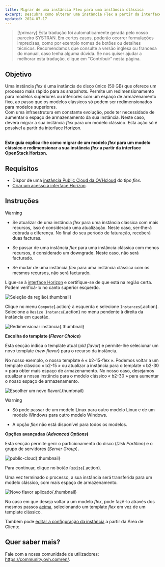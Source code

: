 ```yaml
---
title: Migrar de uma instância Flex para uma instância clássica
excerpt: Descubra como alterar uma instância Flex a partir da interface OpenStack Horizon
updated: 2024-07-17
---
```


> [!primary]
> Esta tradução foi automaticamente gerada pelo nosso parceiro SYSTRAN. Em certos casos, poderão ocorrer formulações imprecisas, como por exemplo nomes de botões ou detalhes técnicos. Recomendamos que consulte a versão inglesa ou francesa do manual, caso tenha alguma dúvida. Se nos quiser ajudar a melhorar esta tradução, clique em "Contribuir" nesta página.
>

## Objetivo

Uma instância *flex* é uma instância de disco único (50 GB) que oferece um processo mais rápido para as snapshots. Permite um redimensionamento para modelos superiores ou inferiores com um espaço de armazenamento fixo, ao passo que os modelos clássicos só podem ser redimensionados para modelos superiores.</br> Com uma infraestrutura em constante evolução, pode ter necessidade de aumentar o espaço de armazenamento da sua instância. Neste caso, deverá migrar a sua instância *flex* para um modelo clássico. Esta ação só é possível a partir da interface Horizon.

</br>**Este guia explica-lhe como migrar de um modelo *flex* para um modelo clássico e redimensionar a sua instância *flex* a partir da interface OpenStack Horizon.**

## Requisitos

- Dispor de uma [instância Public Cloud da OVHcloud](/pages/public_cloud/compute/public-cloud-first-steps#3o-passo-criacao-de-uma-instancia) do tipo *flex*.
- [Criar um acesso à interface Horizon](/pages/public_cloud/compute/introducing_horizon).

## Instruções

> [!warning] 
> - Se atualizar de uma instância *flex* para uma instância clássica com mais recursos, isso é considerado uma atualização. Neste caso, ser-lhe-á cobrada a diferença. No final do seu período de faturação, receberá duas facturas.
>
> - Se passar de uma instância *flex* para uma instância clássica com menos recursos, é considerado um downgrade. Neste caso, não será facturado.
>
> - Se mudar de uma instância *flex* para uma instância clássica com os mesmos recursos, não será facturado.
>

Ligue-se à [interface Horizon](https://horizon.cloud.ovh.net/auth/login/) e certifique-se de que está na região certa. Podem verificá-lo no canto superior esquerdo. 

![Seleção da região](images/region2021.png){.thumbnail}

Clique no menu `Compute`{.action} à esquerda e selecione `Instances`{.action}. Selecione a `Resize Instance`{.action} no menu pendente à direita da instância em questão.

![Redimensionar instância](images/resizeinstance2021.png){.thumbnail}

**Escolha do template (*Flavor Choice*)** <a name="flavorchoice"></a>

Esta secção indica o template atual (*old flavor*) e permite-lhe selecionar um novo template (*new flavor*) para o recurso da instância.

No nosso exemplo, o nosso template é « b2-15-flex ». Podemos voltar a um template clássico « b2-15 » ou atualizar a instância para o template « b2-30 » para obter mais espaço de armazenamento. No nosso caso, desejamos atualizar a nossa instância para o modelo clássico « b2-30 » para aumentar o nosso espaço de armazenamento.

![Escolher um novo flavor](images/confirmflavor.png){.thumbnail}

> [!warning]
> - Só pode passar de um modelo Linux para outro modelo Linux e de um modelo Windows para outro modelo Windows.
>
> - A opção *flex* não está disponível para todos os modelos.
>

**Opções avançadas (*Advanced Options*)**

Esta secção permite gerir o particionamento do disco (*Disk Partition*) e o grupo de servidores (*Server Group*).

![public-cloud](images/resize_advanced.png){.thumbnail}

Para continuar, clique no botão `Resize`{.action}.

Uma vez terminado o processo, a sua instância será transferida para um modelo clássico, com mais espaço de armazenamento.

![Novo flavor aplicado](images/newflavor.png){.thumbnail}

No caso em que deseja voltar a um modelo *flex*, pode fazê-lo através dos mesmos passos [acima](#flavorchoice), selecionando um template *flex* em vez de um template clássico. 

Também pode [editar a configuração da instância](/pages/public_cloud/compute/first_steps_with_public_cloud_instance#editar-a-configuracao-de-uma-instancia) a partir da Área de Cliente.

## Quer saber mais?

Fale com a nossa comunidade de utilizadores: <https://community.ovh.com/en/>.